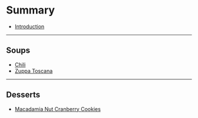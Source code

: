 # Summary

* [Introduction](README.md)

----
## Soups

* [Chili](Soups/chili.md)
* [Zuppa Toscana](Soups/zuppaToscana)

----
## Desserts

* [Macadamia Nut Cranberry Cookies](Desserts/macadamiaNutCookies.md)
